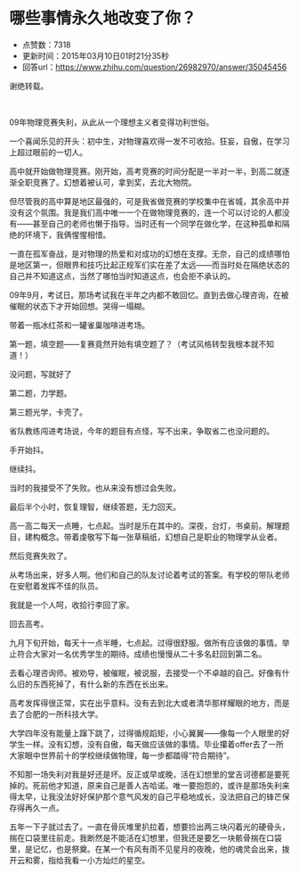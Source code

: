 # 哪些事情永久地改变了你？
- 点赞数：7318
- 更新时间：2015年03月10日01时21分35秒
- 回答url：https://www.zhihu.com/question/26982970/answer/35045456
<body>
 <p data-pid="q4xOv29X">谢绝转载。</p>
 <br>
 <p data-pid="tlTE0H3o">09年物理竞赛失利，从此从一个理想主义者变得功利世俗。</p>
 <p data-pid="mwQhgNEm">一个喜闻乐见的开头：初中生，对物理喜欢得一发不可收拾。狂妄，自傲，在学习上超过眼前的一切人。</p>
 <p data-pid="R93sGMGy">高中就开始做物理竞赛。刚开始，高考竞赛的时间分配是一半对一半，到高二就逐渐全职竞赛了。幻想着被认可，拿到奖，去北大物院。</p>
 <p data-pid="O20YD81M">但尽管我的高中算是地区最强的，可是我省做竞赛的学校集中在省城，其余高中并没有这个氛围。我是我们高中唯一一个在做物理竞赛的，连一个可以讨论的人都没有——甚至自己的老师也懒于指导。当时还有一个同学在做化学，在这种孤单和隔绝的环境下，我俩惺惺相惜。</p>
 <p data-pid="sysPryis">一直在孤军奋战，是对物理的热爱和对成功的幻想在支撑。无奈，自己的成绩哪怕是地区第一，但眼界和技巧比起正规军们实在差了太远——而当时处在隔绝状态的自己并不知道这点，当然了哪怕当时知道这点，也会拒不承认的。</p>
 <p data-pid="WvlBQJhj">09年9月，考试日。那场考试我在半年之内都不敢回忆。直到去做心理咨询，在被催眠的状态下才开始回想。哭得一塌糊。</p>
 <p data-pid="2svj6RtZ">带着一瓶冰红茶和一罐雀巢咖啡进考场。</p>
 <p data-pid="wWlJIwSo">第一题，填空题——复赛竟然开始有填空题了？（考试风格转型我根本就不知道！）</p>
 <p data-pid="mT0pPInn">没问题，写就好了</p>
 <p data-pid="Dq4StwDQ">第二题，力学题。</p>
 <p data-pid="DaCoyBMR">第三题光学，卡壳了。</p>
 <p data-pid="5TGpNxMg">省队教练闯进考场说，今年的题目有点怪，写不出来，争取省二也没问题的。</p>
 <p data-pid="P8EOtvwz">手开始抖。</p>
 <p data-pid="_cyrNYLP">继续抖。</p>
 <p data-pid="GXqI5n-g">当时的我接受不了失败。也从来没有想过会失败。</p>
 <p data-pid="WHa--t9f">最后半个小时，恢复理智，继续答题，无力回天。</p>
 <p data-pid="la58DxGE">高一高二每天一点睡，七点起。当时是乐在其中的。深夜，台灯，书桌前。解理题目，建构概念。带着虔敬写下每一张草稿纸，幻想自己是职业的物理学从业者。</p>
 <p data-pid="DT5S9XW5">然后竞赛失败了。</p>
 <p data-pid="7kxVX2kE">从考场出来，好多人啊。他们和自己的队友讨论着考试的答案。有学校的带队老师在安慰着发挥不佳的队员。</p>
 <p data-pid="2BJl2wj7">我就是一个人呵，收拾行李回了家。</p>
 <p data-pid="50ACnUEw">回去高考。</p>
 <p data-pid="YjmscoAA">九月下旬开始，每天十一点半睡，七点起。过得很舒服。做所有应该做的事情。举止符合大家对一名优秀学生的期待。成绩也慢慢从二十多名赶回到第二名。</p>
 <p data-pid="ljullFU2">去看心理咨询师。被劝导，被催眠，被说服，去接受一个不卓越的自己。好像有什么旧的东西死掉了，有什么新的东西在长出来。</p>
 <p data-pid="f1lvkZJb">高考发挥得很正常，实在出乎意料。没有去到北大或者清华那样耀眼的地方，而是去了合肥的一所科技大学。</p>
 <p data-pid="BYlgjnpU">大学四年没有能量上蹿下跳了，过得循规蹈矩，小心翼翼——像每一个人眼里的好学生一样。没有幻想，没有自傲，每天做应该做的事情。毕业攥着offer去了一所大家眼中世界前十的学校继续做物理，每一步都踏得“符合期待”。</p>
 <p data-pid="q1JWmisq">不知那一场失利对我是好还是坏。反正或早或晚，活在幻想里的堂吉诃德都是要死掉的。死前他才知道，原来自己是善人吉哈诺。唯一要抱怨的，或许是那场失利来得太早，让我没法好好保护那个意气风发的自己平稳地成长，没法把自己的锋芒保存得再久一点。</p>
 <p data-pid="qnsz_KKV">五年一下子就过去了。一直在骨灰堆里扒拉着，想要捡出两三块闪着光的硬骨头，揣在口袋里往前走。我断然是不能活在幻想里，但我还是要乞一块骸骨揣在口袋里，是记忆，也是祭奠。在某一个有风有雨不见星月的夜晚，他的魂灵会出来，拨开云和雾，指给我看一小方灿烂的星空。</p>
</body>